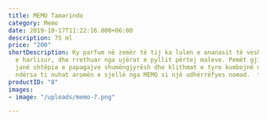 ```yaml
---
title: MEMO Tamarindo
category: Memo
date: 2019-10-17T11:22:16.000+06:00
description: 75 ml
price: "200"
shortDescription: Ky parfum në zemër të tij ka lulen e ananasit të veshur me shkretëtirën
  e harlisur, dhe rrethuar nga ujërat e pyllit përtej maleve. Pemët gjigante të tamarindeve
  janë shtëpia e papagajve shumëngjyrësh dhe klithmat e tyre kumbojnë nëpër xhungël
  ndërsa ti nuhat aromën e sjellë nga MEMO si një udhërrëfyes nomad.  **75ml-EDP-UNISEX**
productID: "8"
images:
- image: "/uploads/memo-7.png"

---
```

